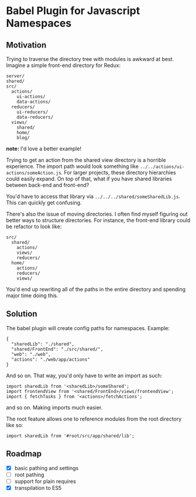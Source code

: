 # Babel Plugin for Javascript Namespaces

## Motivation

Trying to traverse the directory tree with modules is awkward at best. Imagine a simple front-end directory for Redux:

```
server/
shared/
src/
  actions/
    ui-actions/
    data-actions/
  reducers/
    ui-reducers/
    data-reducers/
  views/
    shared/
    home/
    blog/
```

**note:** I'd love a better example!

Trying to get an action from the shared view directory is a horrible experience. The import path would look something like `../../actions/ui-actions/someAction.js`. For larger projects, these directory hierarchies could easily expand. On top of that, what if you have shared libraries between back-end and front-end?

You'd have to access that library via `../../../shared/someSharedLib.js`. This can quickly get confusing.

There's also the issue of moving directories. I often find myself figuring out better ways to structure directories. For instance, the front-end library could be refactor to look like:

```
src/
  shared/
    actions/
    views/
    reducers/
  home/
    actions/
    reducers/
    views/
```

You'd end up rewriting all of the paths in the entire directory and spending major time doing this.

## Solution

The babel plugin will create config paths for namespaces. Example:

```
{
  "sharedLib": "./shared",
  "shared/FrontEnd": "./src/shared/",
  "web": "./web",
  "actions": "./web/app/actions"
}
```

And so on. That way, you'd only have to write an import as such:

```
import sharedLib from '<sharedLib>/someShared';
import frontendView from '<shared/FrontEnd>/views/frontendView';
import { fetchTasks } from '<actions>/fetchActions';
```

and so on. Making imports much easier.

The root feature allows one to reference modules from the root directory like so:

```
import sharedLib from '#root/src/app/shared/lib';
```

## Roadmap

- [x] basic pathing and settings
- [ ] root pathing
- [ ] support for plain requires
- [x] transpilation to ES5
